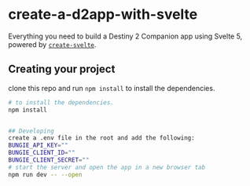 # create-a-d2app-with-svelte

Everything you need to build a Destiny 2 Companion app using Svelte 5, powered by [`create-svelte`](https://github.com/sveltejs/kit/tree/main/packages/create-svelte).

## Creating your project

clone this repo and run `npm install` to install the dependencies.

```bash
# to install the dependencies.
npm install


## Developing
create a .env file in the root and add the following:
BUNGIE_API_KEY=""
BUNGIE_CLIENT_ID=""
BUNGIE_CLIENT_SECRET=""
# start the server and open the app in a new browser tab
npm run dev -- --open
```
